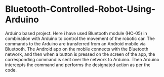 # Bluetooth-Controlled-Robot-Using-Arduino
Arduino based project.  Here i have used Bluetooth module (HC-05) in combination with Arduino to control the movement of the robotic car. The commands to the Arduino are transferred from an Android mobile via Bluetooth.  The Android app on the mobile connects with the Bluetooth network, and then when a button is pressed on the screen of the app, the corresponding command is sent over the network to Arduino. Then Arduino intercepts the command and performs the designated action as per the code.
